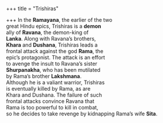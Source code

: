 +++
title = "Trishiras"

+++
In the **Ramayana**, the earlier of the two  
great Hindu epics, Trishiras is a **demon**  
ally of **Ravana**, the demon-king of  
**Lanka**. Along with Ravana’s brothers,  
**Khara** and **Dushana**, Trishiras leads a  
frontal attack against the god **Rama**, the  
epic’s protagonist. The attack is an effort  
to avenge the insult to Ravana’s sister  
**Shurpanakha**, who has been mutilated  
by Rama’s brother **Lakshmana**.  
Although he is a valiant warrior, Trishiras  
is eventually killed by Rama, as are  
Khara and Dushana. The failure of such  
frontal attacks convince Ravana that  
Rama is too powerful to kill in combat,  
so he decides to take revenge by kidnapping Rama’s wife **Sita**.
